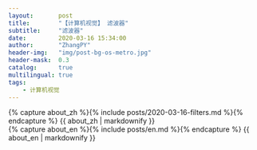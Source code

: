 ```yaml
---
layout:       post
title:        "【计算机视觉】 滤波器"
subtitle:     "滤波器"
date:         2020-03-16 15:34:00
author:       "ZhangPY"
header-img:   "img/post-bg-os-metro.jpg"
header-mask:  0.3
catalog:      true
multilingual: true
tags:
    - 计算机视觉
---
```


<!-- Chinese Version -->
<div class="zh post-container">
    {% capture about_zh %}{% include posts/2020-03-16-filters.md %}{% endcapture %}
    {{ about_zh | markdownify }}
</div>

<!-- English Version -->
<div class="en post-container">
    {% capture about_en %}{% include posts/en.md %}{% endcapture %}
    {{ about_en | markdownify }}
</div>
